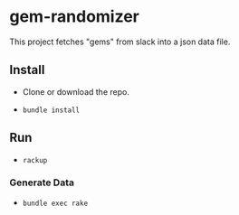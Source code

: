 # gem-randomizer

This project fetches "gems" from slack into a json data file.

## Install

- Clone or download the repo.

- `bundle install `


## Run

- `rackup`


### Generate Data

- `bundle exec rake`
